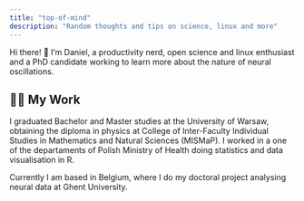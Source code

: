 ```yaml
---
title: "top-of-mind"
description: "Random thoughts and tips on science, linux and more"
---
```


Hi there! 👋 I’m Daniel, a productivity nerd, open science and linux enthusiast and a PhD candidate working to learn more about the nature of neural oscillations.

## 👨‍💻 My Work

I graduated Bachelor and Master studies at the University of Warsaw, obtaining the diploma in physics at College of Inter-Faculty Individual Studies in Mathematics and Natural Sciences (MISMaP). I worked in a one of the departaments of Polish Ministry of Health doing  statistics and data visualisation in R. 

Currently I am based in Belgium, where I do my doctoral project analysing neural data at Ghent University.